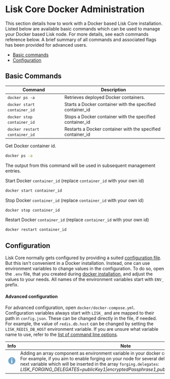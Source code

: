 # Lisk Core Docker Administration

This section details how to work with a Docker based Lisk Core installation.
Listed below are available basic commands which can be used to manage your Docker based Lisk node.
For more details, see each commands reference below.
A brief summary of all commands and associated flags has been provided for advanced users.

- [Basic commands](#basic-commands)
- [Configuration](#configuration)

## Basic Commands

Command | Description
--- | ---
`docker ps -a` | Retrieves deployed Docker containers.
`docker start container_id` | Starts a Docker container with the specified container_id
`docker stop container_id` | Stops a Docker container with the specified container_id
`docker restart container_id` | Restarts a Docker container with the specified container_id

Get Docker container id.

```bash
docker ps -a
```

The output from this command will be used in subsequent management entries.

Start Docker `container_id` (replace `container_id` with your own id)

```bash
docker start container_id
```

Stop Docker `container_id` (replace `container_id` with your own id)

```bash
docker stop container_id
```

Restart Docker `container_id` (replace `container_id` with your own id)

```bash
docker restart container_id
```

## Configuration

Lisk Core normally gets configured by providing a suited [configuration file](../../configuration/configuration.md).
But this isn't convenient in a Docker installation.
Instead, one can use environment variables to change values in the configuration.
To do so, open the `.env` file, that you created during [docker installation](../../../setup/install/docker/installation-docker.md), and adjust the values to your needs.
All names of the environment variables start with `ENV_` prefix.

#### Advanced configuration

For advanced configuration, open `docker/docker-compose.yml`.
Configuration variables always start with `LISK_` and are mapped to their path in `config.json`.
These can be changed directly in the file, if needed.
For example, the value of `redis.db.host` can be changed by setting the `LISK_REDIS_DB_HOST` environment variable.
If you are unsure what variable name to use, refer to the [list of command line options](../source/admin-source.md#command-line-options).

Info | Note 
--- | --- 
![info note](../../../info-icon.png "Info Note") | Adding an array component as environment variable in your docker compose is not straightforward. For example, if you aim to enable forging on your node for several delegates, you need to add the next variable which will be inserted in the array `forging.delegates`: _LISK_FORGING_DELEGATES=publicKey1&#x7c;encryptedPassphrase1,publicKey2&#x7c;encryptedPassphrase2_

